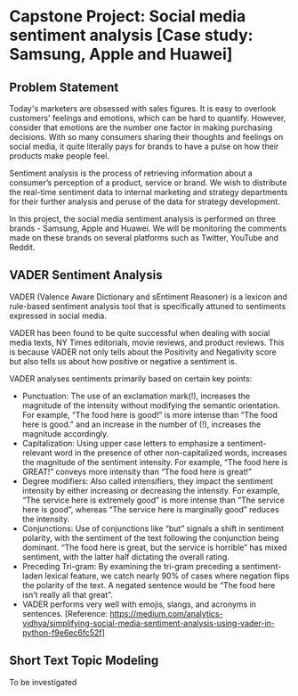 # Capstone Project: Social media sentiment analysis [Case study: Samsung, Apple and Huawei]

## Problem Statement
Today's marketers are obsessed with sales figures. It is easy to overlook customers' feelings and emotions, which can be hard to quantify. However, consider that emotions are the number one factor in making purchasing decisions. With so many consumers sharing their thoughts and feelings on social media, it quite literally pays for brands to have a pulse on how their products make people feel.

Sentiment analysis is the process of retrieving information about a consumer’s perception of a product, service or brand. We wish to distribute the real-time sentiment data to internal marketing and strategy departments for their further analysis and peruse of the data for strategy development. 

In this project, the social media sentiment analysis is performed on three brands - Samsung, Apple and Huawei. We will be monitoring the comments made on these brands on several platforms such as Twitter, YouTube and Reddit.

## VADER Sentiment Analysis
VADER (Valence Aware Dictionary and sEntiment Reasoner) is a lexicon and rule-based sentiment analysis tool that is specifically attuned to sentiments expressed in social media.

VADER has been found to be quite successful when dealing with social media texts, NY Times editorials, movie reviews, and product reviews. This is because VADER not only tells about the Positivity and Negativity score but also tells us about how positive or negative a sentiment is.

VADER analyses sentiments primarily based on certain key points:
- Punctuation: The use of an exclamation mark(!), increases the magnitude of the intensity without modifying the semantic orientation. For example, “The food here is good!” is more intense than “The food here is good.” and an increase in the number of (!), increases the magnitude accordingly.
- Capitalization: Using upper case letters to emphasize a sentiment-relevant word in the presence of other non-capitalized words, increases the magnitude of the sentiment intensity. For example, “The food here is GREAT!” conveys more intensity than “The food here is great!”
- Degree modifiers: Also called intensifiers, they impact the sentiment intensity by either increasing or decreasing the intensity. For example, “The service here is extremely good” is more intense than “The service here is good”, whereas “The service here is marginally good” reduces the intensity.
- Conjunctions: Use of conjunctions like “but” signals a shift in sentiment polarity, with the sentiment of the text following the conjunction being dominant. “The food here is great, but the service is horrible” has mixed sentiment, with the latter half dictating the overall rating.
- Preceding Tri-gram: By examining the tri-gram preceding a sentiment-laden lexical feature, we catch nearly 90% of cases where negation flips the polarity of the text. A negated sentence would be “The food here isn’t really all that great”.
- VADER performs very well with emojis, slangs, and acronyms in sentences.
[Reference: https://medium.com/analytics-vidhya/simplifying-social-media-sentiment-analysis-using-vader-in-python-f9e6ec6fc52f]

## Short Text Topic Modeling
To be investigated
